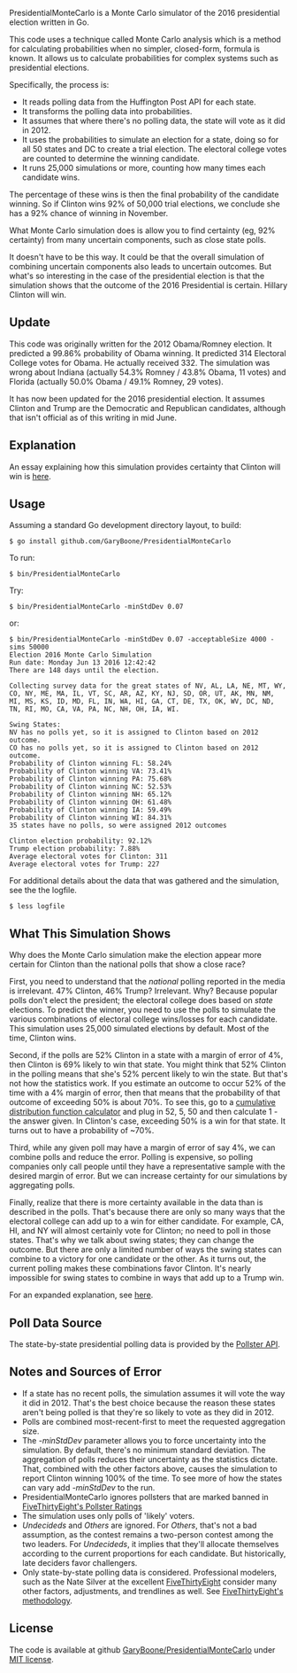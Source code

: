 PresidentialMonteCarlo is a Monte Carlo simulator of the 2016 presidential election written in Go. 

This code uses a technique called Monte Carlo analysis which is a method for calculating probabilities when no simpler, closed-form, formula is known. It allows us to calculate probabilities for complex systems such as presidential elections. 

Specifically, the process is:

* It reads polling data from the Huffington Post API for each state.
* It transforms the polling data into probabilities.
* It assumes that where there's no polling data, the state will vote as it did in 2012.
* It uses the probabilities to simulate an election for a state, doing so for all 50 states and DC to create a trial election. The electoral college votes are counted to determine the winning candidate.
* It runs 25,000 simulations or more, counting how many times each candidate wins. 

The percentage of these wins is then the final probability of the candidate winning. So if Clinton wins 92% of 50,000 trial elections, we conclude she has a 92% chance of winning in November.

What Monte Carlo simulation does is allow you to find certainty (eg, 92% certainty) from many uncertain components, such as close state polls. 

It doesn't have to be this way. It could be that the overall simulation of combining uncertain components also leads to uncertain outcomes. But what's so interesting in the case of the presidential election is that the simulation shows that the outcome of the 2016 Presidential is certain. Hillary Clinton will win.
 
## Update ##

This code was originally written for the 2012 Obama/Romney election. It predicted a 99.86% probability of Obama winning. It predicted 314 Electoral College votes for Obama. He actually received 332. The simulation was wrong about Indiana (actually 54.3% Romney / 43.8% Obama, 11 votes) and Florida (actually 50.0% Obama / 49.1% Romney, 29 votes).

It has now been updated for the 2016 presidential election. It assumes Clinton and Trump are the Democratic and Republican candidates, although that isn't official as of this writing in mid June.

## Explanation ## 
An essay explaining how this simulation provides certainty that Clinton will win is [here](http://www.garyboone.com/2016/06/hillary-clinton-will-be-next-president.html).

## Usage ##

Assuming a standard Go development directory layout, to build:
	
	$ go install github.com/GaryBoone/PresidentialMonteCarlo

To run:

	$ bin/PresidentialMonteCarlo

Try:

	$ bin/PresidentialMonteCarlo -minStdDev 0.07

or:
  
    $ bin/PresidentialMonteCarlo -minStdDev 0.07 -acceptableSize 4000 -sims 50000
	Election 2016 Monte Carlo Simulation
	Run date: Monday Jun 13 2016 12:42:42
	There are 148 days until the election.

	Collecting survey data for the great states of NV, AL, LA, NE, MT, WY, CO, NY, ME, MA, IL, VT, SC, AR, AZ, KY, NJ, SD, OR, UT, AK, MN, NM, MI, MS, KS, ID, MD, FL, IN, WA, HI, GA, CT, DE, TX, OK, WV, DC, ND, TN, RI, MO, CA, VA, PA, NC, NH, OH, IA, WI.

	Swing States:
	NV has no polls yet, so it is assigned to Clinton based on 2012 outcome.
	CO has no polls yet, so it is assigned to Clinton based on 2012 outcome.
	Probability of Clinton winning FL: 58.24%
	Probability of Clinton winning VA: 73.41%
	Probability of Clinton winning PA: 75.68%
	Probability of Clinton winning NC: 52.53%
	Probability of Clinton winning NH: 65.12%
	Probability of Clinton winning OH: 61.48%
	Probability of Clinton winning IA: 59.49%
	Probability of Clinton winning WI: 84.31%
	35 states have no polls, so were assigned 2012 outcomes

	Clinton election probability: 92.12%
	Trump election probability: 7.88%
	Average electoral votes for Clinton: 311
	Average electoral votes for Trump: 227

For additional details about the data that was gathered and the simulation, see the the logfile.

	$ less logfile


## What This Simulation Shows ##


Why does the Monte Carlo simulation make the election appear more certain for Clinton than the national polls that show a close race?

First, you need to understand that the _national_ polling reported in the media is irrelevant. 47% Clinton, 46% Trump? Irrelevant. Why? Because popular polls don't elect the president; the electoral college does based on _state_ elections. To predict the winner, you need to use the polls to simulate the various combinations of electoral college wins/losses for each candidate. This simulation uses 25,000 simulated elections by default. Most of the time, Clinton wins.

Second, if the polls are 52% Clinton in a state with a margin of error of 4%, then Clinton is 69% likely to win that state. You might think that 52% Clinton in the polling means that she's 52% percent likely to win the state. But that's not how the statistics work. If you estimate an outcome to occur 52% of the time with a 4% margin of error, then that means that the probability of that outcome of exceeding 50% is about 70%. To see this, go to a [cumulative distribution function calculator](http://www.danielsoper.com/statcalc3/calc.aspx?id=53) and plug in 52, 5, 50 and then calculate 1 - the answer given. In Clinton's case, exceeding 50% is a win for that state. It turns out to have a probability of ~70%. 

Third, while any given poll may have a margin of error of say 4%, we can combine polls and reduce the error. Polling is expensive, so polling companies only call people until they have a representative sample with the desired margin of error. But we can increase certainty for our simulations by aggregating polls. 

Finally, realize that there is more certainty available in the data than is described in the polls. That's because there are only so many ways that the electoral college can add up to a win for either candidate. For example, CA, HI, and NY will almost certainly vote for Clinton; no need to poll in those states. That's why we talk about swing states; they can change the outcome. But there are only a limited number of ways the swing states can combine to a victory for one candidate or the other. As it turns out, the current polling makes these combinations favor Clinton. It's nearly impossible for swing states to combine in ways that add up to a Trump win.

For an expanded explanation, see [here](http://www.garyboone.com/2016/06/hillary-clinton-will-be-next-president.html).

## Poll Data Source ##

The state-by-state presidential polling data is provided by the [Pollster API](http://elections.huffingtonpost.com/pollster/api).


## Notes and Sources of Error ##

* If a state has no recent polls, the simulation assumes it will vote the  way it did in 2012. That's the best choice because the reason these states aren't being polled is that they're so likely to vote as they did in 2012.
* Polls are combined most-recent-first to meet the requested aggregation size.
* The _-minStdDev_ parameter allows you to force uncertainty into the simulation. By default, there's no minimum standard deviation. The aggregation of polls reduces their uncertainty as the statistics dictate. That, combined with the other factors above, causes the simulation to report Clinton winning 100% of the time. To see more of how the states can vary add _-minStdDev_ to the run.
* PresidentialMonteCarlo ignores pollsters that are marked banned in [FiveThirtyEight's Pollster Ratings](http://projects.fivethirtyeight.com/pollster-ratings/)
* The simulation uses only polls of 'likely' voters.
* _Undecideds_ and _Others_ are ignored. For _Others_, that's not a bad assumption, as the contest remains a two-person contest among the two leaders. For _Undecideds_, it implies that they'll allocate themselves according to the current proportions for each candidate. But historically, late deciders favor challengers.
* Only state-by-state polling data is considered. Professional modelers, such as the Nate Silver at the excellent [FiveThirtyEight](http://fivethirtyeight.com/politics/) consider many other factors, adjustments, and trendlines as well. See [FiveThirtyEight's methodology](http://fivethirtyeight.blogs.nytimes.com/methodology/). 


## License ##
The code is available at github [GaryBoone/PresidentialMonteCarlo](https://github.com/GaryBoone/PresidentialMonteCarlo) under [MIT license](http://opensource.org/licenses/mit-license.php).
